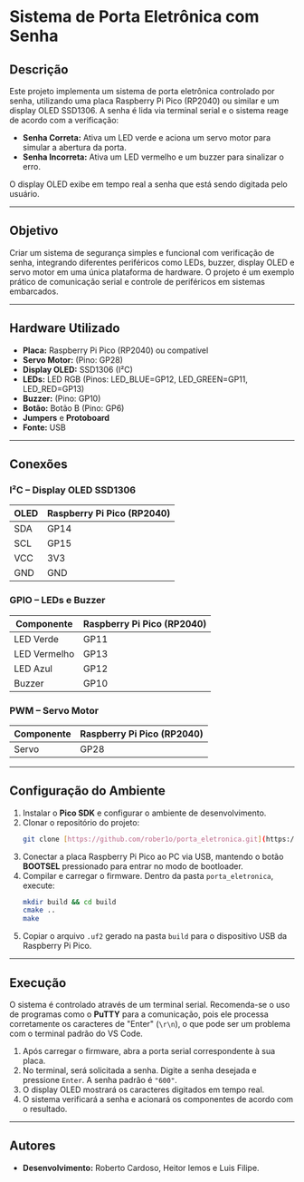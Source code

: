 # Sistema de Porta Eletrônica com Senha

## Descrição
Este projeto implementa um sistema de porta eletrônica controlado por senha, utilizando uma placa Raspberry Pi Pico (RP2040) ou similar e um display OLED SSD1306. A senha é lida via terminal serial e o sistema reage de acordo com a verificação:

* **Senha Correta:** Ativa um LED verde e aciona um servo motor para simular a abertura da porta.
* **Senha Incorreta:** Ativa um LED vermelho e um buzzer para sinalizar o erro.

O display OLED exibe em tempo real a senha que está sendo digitada pelo usuário.

---

## Objetivo
Criar um sistema de segurança simples e funcional com verificação de senha, integrando diferentes periféricos como LEDs, buzzer, display OLED e servo motor em uma única plataforma de hardware. O projeto é um exemplo prático de comunicação serial e controle de periféricos em sistemas embarcados.

---

## Hardware Utilizado

* **Placa:** Raspberry Pi Pico (RP2040) ou compatível
* **Servo Motor:** (Pino: GP28)
* **Display OLED:** SSD1306 (I²C)
* **LEDs:** LED RGB (Pinos: LED_BLUE=GP12, LED_GREEN=GP11, LED_RED=GP13)
* **Buzzer:** (Pino: GP10)
* **Botão:** Botão B (Pino: GP6)
* **Jumpers** e **Protoboard**
* **Fonte:** USB

---

## Conexões

### I²C – Display OLED SSD1306
| OLED | Raspberry Pi Pico (RP2040) |
|------|----------------------------|
| SDA | GP14 |
| SCL | GP15 |
| VCC | 3V3 |
| GND | GND |

### GPIO – LEDs e Buzzer
| Componente | Raspberry Pi Pico (RP2040) |
|------------|----------------------------|
| LED Verde | GP11 |
| LED Vermelho | GP13 |
| LED Azul | GP12 |
| Buzzer | GP10 |

### PWM – Servo Motor
| Componente | Raspberry Pi Pico (RP2040) |
|------------|----------------------------|
| Servo | GP28 |

---

## Configuração do Ambiente
1.  Instalar o **Pico SDK** e configurar o ambiente de desenvolvimento.
2.  Clonar o repositório do projeto:
    ```bash
    git clone [https://github.com/rober1o/porta_eletronica.git](https://github.com/rober1o/porta_eletronica.git)
    ```
3.  Conectar a placa Raspberry Pi Pico ao PC via USB, mantendo o botão **BOOTSEL** pressionado para entrar no modo de bootloader.
4.  Compilar e carregar o firmware. Dentro da pasta `porta_eletronica`, execute:
    ```bash
    mkdir build && cd build
    cmake ..
    make
    ```
5.  Copiar o arquivo `.uf2` gerado na pasta `build` para o dispositivo USB da Raspberry Pi Pico.

---

## Execução
O sistema é controlado através de um terminal serial. Recomenda-se o uso de programas como o **PuTTY** para a comunicação, pois ele processa corretamente os caracteres de "Enter" (`\r\n`), o que pode ser um problema com o terminal padrão do VS Code.

1.  Após carregar o firmware, abra a porta serial correspondente à sua placa.
2.  No terminal, será solicitada a senha. Digite a senha desejada e pressione `Enter`. A senha padrão é `"600"`.
3.  O display OLED mostrará os caracteres digitados em tempo real.
4.  O sistema verificará a senha e acionará os componentes de acordo com o resultado.

---

## Autores
* **Desenvolvimento:** Roberto Cardoso, Heitor lemos e Luis Filipe.
